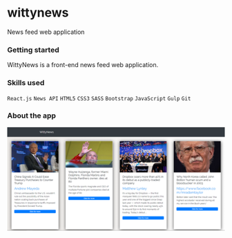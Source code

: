 # wittynews
News feed web application

### Getting started
WittyNews is a front-end news feed web application.

### Skills used
`React.js` `News API` `HTML5` `CSS3` `SASS` `Bootstrap` `JavaScript` `Gulp` `Git`

### About the app
![alt text](https://github.com/abhishekpaul10/wittynews/blob/master/screenshots/pc1.PNG "PC Screenshot 1")

